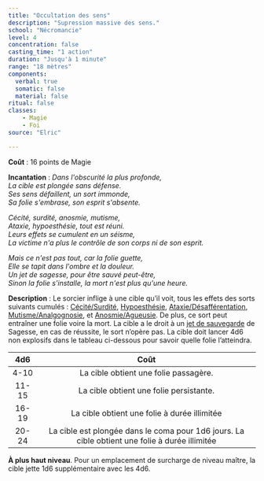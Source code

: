 ```yaml
---
title: "Occultation des sens"
description: "Supression massive des sens."
school: "Nécromancie"
level: 4
concentration: false
casting_time: "1 action"
duration: "Jusqu'à 1 minute"
range: "18 mètres"
components:
  verbal: true
  somatic: false
  material: false
ritual: false
classes:
    - Magie
    - Foi
source: "Elric"    

---
```

**Coût** : 16 points de Magie  

**Incantation** : *Dans l'obscurité la plus profonde,*    
*La cible est plongée sans défense.*    
*Ses sens défaillent, un sort immonde,*    
*Sa folie s'embrase, son esprit s'absente.*    

*Cécité, surdité, anosmie, mutisme,*     
*Ataxie, hypoesthésie, tout est réuni.*    
*Leurs effets se cumulent en un séisme,*    
*La victime n'a plus le contrôle de son corps ni de son esprit.*     

*Mais ce n'est pas tout, car la folie guette,*     
*Elle se tapit dans l'ombre et la douleur.*     
*Un jet de sagesse, pour être sauvé peut-être,*     
*Sinon la folie s'installe, la mort n'est plus qu'une heure.*    

**Description** : Le sorcier inflige à une cible qu’il voit, tous les effets des sorts suivants cumulés : [Cécité/Surdité](/grimoire/cecite-surdite), [Hypoesthésie](/grimoire/hypoesthesie), [Ataxie/Désafférentation](/grimoire/ataxie-desafferentation), [Mutisme/Analgognosie](/grimoire/mutisme-analgognosie), et [Anosmie/Agueusie](/grimoire/anosmie-agueusie). De plus, ce sort peut entraîner une folie voire la mort. La cible a le droit à un [jet de sauvegarde](/utiliser-les-caracteristiques/#jets-de-sauvegarde) de Sagesse, en cas de réussite, le sort n’opère pas. La cible doit lancer 4d6 non explosifs dans le tableau ci-dessous pour savoir quelle folie l’atteindra.  

|4d6|Coût|
|:-:|:-:|
|4-10|La cible obtient une folie passagère.|
|11-15|La cible obtient une folie persistante.|
|16-19|La cible obtient une folie à durée illimitée|
|20-24| La cible est plongée dans le coma pour 1d6 jours. La cible obtient une folie à durée illimitée|

**À plus haut niveau**. Pour un emplacement de surcharge de niveau maître, la cible jette 1d6 supplémentaire avec les 4d6.  
